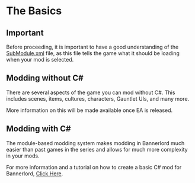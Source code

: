 # The Basics

## Important

Before proceeding, it is important to have a good understanding of the [SubModule.xml](../_xmldocs/submodule.md) file, as this file tells the game what it should be loading when your mod is selected.

## Modding without C\#

There are several aspects of the game you can mod without C\#. This includes scenes, items, cultures, characters, Gauntlet UIs, and many more.

More information on this will be made available once EA is released.

## Modding with C\#

The module-based modding system makes modding in Bannerlord much easier than past games in the series and allows for much more complexity in your mods.

For more information and a tutorial on how to create a basic C\# mod for Bannerlord, [Click Here](https://github.com/Bannerlord-Modding/Documentation/tree/5394babbe703cf10fdd661d8b40911408c96c82f/_tutorials/basic-csharp-mod.md).

